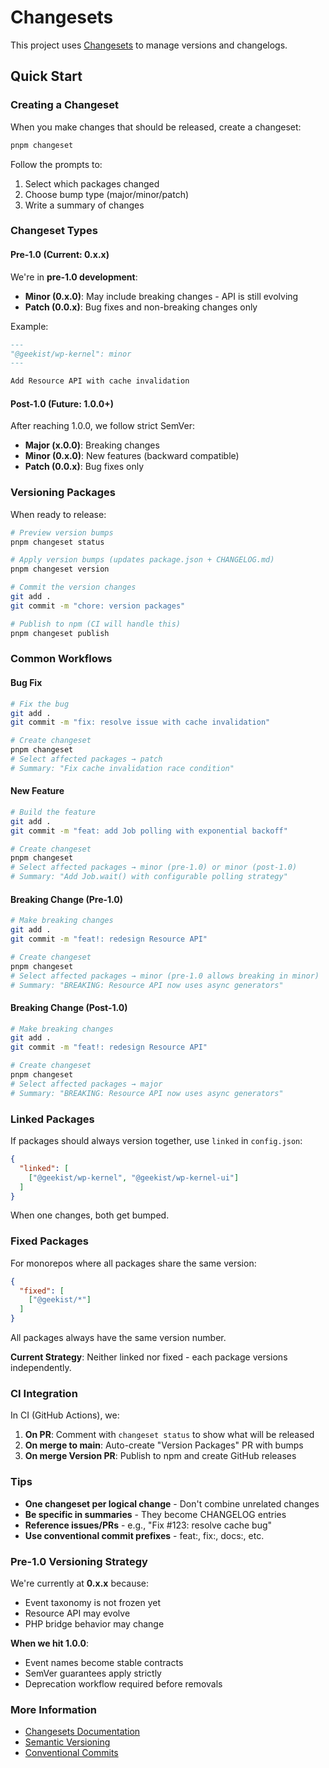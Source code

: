# Changesets

This project uses [Changesets](https://github.com/changesets/changesets) to manage versions and changelogs.

## Quick Start

### Creating a Changeset

When you make changes that should be released, create a changeset:

```bash
pnpm changeset
```

Follow the prompts to:
1. Select which packages changed
2. Choose bump type (major/minor/patch)
3. Write a summary of changes

### Changeset Types

#### Pre-1.0 (Current: 0.x.x)

We're in **pre-1.0 development**:
- **Minor (0.x.0)**: May include breaking changes - API is still evolving
- **Patch (0.0.x)**: Bug fixes and non-breaking changes only

Example:
```markdown
---
"@geekist/wp-kernel": minor
---

Add Resource API with cache invalidation
```

#### Post-1.0 (Future: 1.0.0+)

After reaching 1.0.0, we follow strict SemVer:
- **Major (x.0.0)**: Breaking changes
- **Minor (0.x.0)**: New features (backward compatible)
- **Patch (0.0.x)**: Bug fixes only

### Versioning Packages

When ready to release:

```bash
# Preview version bumps
pnpm changeset status

# Apply version bumps (updates package.json + CHANGELOG.md)
pnpm changeset version

# Commit the version changes
git add .
git commit -m "chore: version packages"

# Publish to npm (CI will handle this)
pnpm changeset publish
```

### Common Workflows

#### Bug Fix
```bash
# Fix the bug
git add .
git commit -m "fix: resolve issue with cache invalidation"

# Create changeset
pnpm changeset
# Select affected packages → patch
# Summary: "Fix cache invalidation race condition"
```

#### New Feature
```bash
# Build the feature
git add .
git commit -m "feat: add Job polling with exponential backoff"

# Create changeset
pnpm changeset
# Select affected packages → minor (pre-1.0) or minor (post-1.0)
# Summary: "Add Job.wait() with configurable polling strategy"
```

#### Breaking Change (Pre-1.0)
```bash
# Make breaking changes
git add .
git commit -m "feat!: redesign Resource API"

# Create changeset
pnpm changeset
# Select affected packages → minor (pre-1.0 allows breaking in minor)
# Summary: "BREAKING: Resource API now uses async generators"
```

#### Breaking Change (Post-1.0)
```bash
# Make breaking changes
git add .
git commit -m "feat!: redesign Resource API"

# Create changeset
pnpm changeset
# Select affected packages → major
# Summary: "BREAKING: Resource API now uses async generators"
```

### Linked Packages

If packages should always version together, use `linked` in `config.json`:

```json
{
  "linked": [
    ["@geekist/wp-kernel", "@geekist/wp-kernel-ui"]
  ]
}
```

When one changes, both get bumped.

### Fixed Packages

For monorepos where all packages share the same version:

```json
{
  "fixed": [
    ["@geekist/*"]
  ]
}
```

All packages always have the same version number.

**Current Strategy**: Neither linked nor fixed - each package versions independently.

### CI Integration

In CI (GitHub Actions), we:

1. **On PR**: Comment with `changeset status` to show what will be released
2. **On merge to main**: Auto-create "Version Packages" PR with bumps
3. **On merge Version PR**: Publish to npm and create GitHub releases

### Tips

- **One changeset per logical change** - Don't combine unrelated changes
- **Be specific in summaries** - They become CHANGELOG entries
- **Reference issues/PRs** - e.g., "Fix #123: resolve cache bug"
- **Use conventional commit prefixes** - feat:, fix:, docs:, etc.

### Pre-1.0 Versioning Strategy

We're currently at **0.x.x** because:
- Event taxonomy is not frozen yet
- Resource API may evolve
- PHP bridge behavior may change

**When we hit 1.0.0**:
- Event names become stable contracts
- SemVer guarantees apply strictly
- Deprecation workflow required before removals

### More Information

- [Changesets Documentation](https://github.com/changesets/changesets)
- [Semantic Versioning](https://semver.org/)
- [Conventional Commits](https://www.conventionalcommits.org/)
